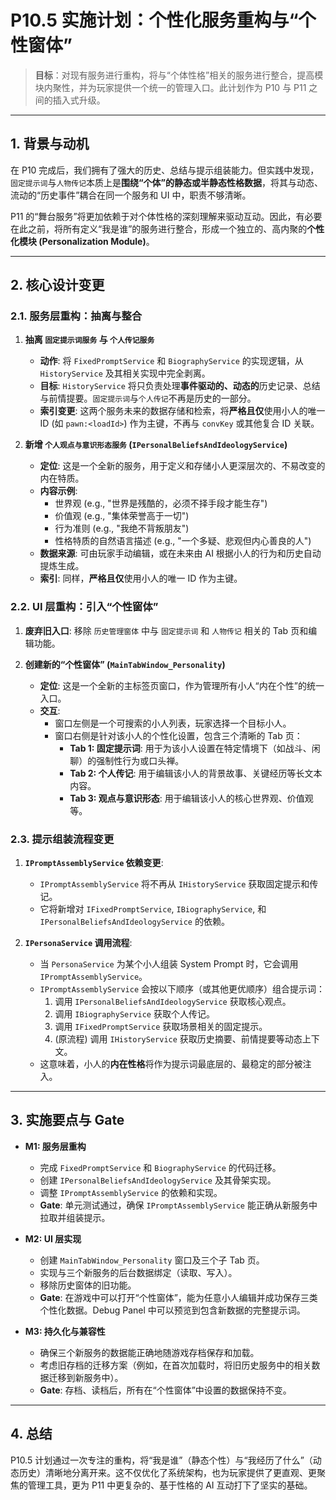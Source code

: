 # P10.5 实施计划：个性化服务重构与“个性窗体”

> **目标**：对现有服务进行重构，将与“个体性格”相关的服务进行整合，提高模块内聚性，并为玩家提供一个统一的管理入口。此计划作为 P10 与 P11 之间的插入式升级。

---

## 1. 背景与动机

在 P10 完成后，我们拥有了强大的历史、总结与提示组装能力。但实践中发现，`固定提示词`与`人物传记`本质上是**围绕“个体”的静态或半静态性格数据**，将其与动态、流动的“历史事件”耦合在同一个服务和 UI 中，职责不够清晰。

P11 的“舞台服务”将更加依赖于对个体性格的深刻理解来驱动互动。因此，有必要在此之前，将所有定义“我是谁”的服务进行整合，形成一个独立的、高内聚的**个性化模块 (Personalization Module)**。

---

## 2. 核心设计变更

### 2.1. 服务层重构：抽离与整合

1.  **抽离 `固定提示词服务` 与 `个人传记服务`**
    *   **动作**: 将 `FixedPromptService` 和 `BiographyService` 的实现逻辑，从 `HistoryService` 及其相关实现中完全剥离。
    *   **目标**: `HistoryService` 将只负责处理**事件驱动的、动态的**历史记录、总结与前情提要。`固定提示词`与`个人传记`不再是历史的一部分。
    *   **索引变更**: 这两个服务未来的数据存储和检索，将**严格且仅**使用小人的唯一 ID (如 `pawn:<loadId>`) 作为主键，不再与 `convKey` 或其他复合 ID 关联。

2.  **新增 `个人观点与意识形态服务` (`IPersonalBeliefsAndIdeologyService`)**
    *   **定位**: 这是一个全新的服务，用于定义和存储小人更深层次的、不易改变的内在特质。
    *   **内容示例**:
        *   世界观 (e.g., "世界是残酷的，必须不择手段才能生存")
        *   价值观 (e.g., "集体荣誉高于一切")
        *   行为准则 (e.g., "我绝不背叛朋友")
        *   性格特质的自然语言描述 (e.g., "一个多疑、悲观但内心善良的人")
    *   **数据来源**: 可由玩家手动编辑，或在未来由 AI 根据小人的行为和历史自动提炼生成。
    *   **索引**: 同样，**严格且仅**使用小人的唯一 ID 作为主键。

### 2.2. UI 层重构：引入“个性窗体”

1.  **废弃旧入口**: 移除 `历史管理窗体` 中与 `固定提示词` 和 `人物传记` 相关的 Tab 页和编辑功能。

2.  **创建新的“个性窗体” (`MainTabWindow_Personality`)**
    *   **定位**: 这是一个全新的主标签页窗口，作为管理所有小人“内在个性”的统一入口。
    *   **交互**:
        *   窗口左侧是一个可搜索的小人列表，玩家选择一个目标小人。
        *   窗口右侧是针对该小人的个性化设置，包含三个清晰的 Tab 页：
            *   **Tab 1: 固定提示词**: 用于为该小人设置在特定情境下（如战斗、闲聊）的强制性行为或口头禅。
            *   **Tab 2: 个人传记**: 用于编辑该小人的背景故事、关键经历等长文本内容。
            *   **Tab 3: 观点与意识形态**: 用于编辑该小人的核心世界观、价值观等。

### 2.3. 提示组装流程变更

1.  **`IPromptAssemblyService` 依赖变更**:
    *   `IPromptAssemblyService` 将不再从 `IHistoryService` 获取固定提示和传记。
    *   它将新增对 `IFixedPromptService`, `IBiographyService`, 和 `IPersonalBeliefsAndIdeologyService` 的依赖。

2.  **`IPersonaService` 调用流程**:
    *   当 `PersonaService` 为某个小人组装 System Prompt 时，它会调用 `IPromptAssemblyService`。
    *   `IPromptAssemblyService` 会按以下顺序（或其他更优顺序）组合提示词：
        1.  调用 `IPersonalBeliefsAndIdeologyService` 获取核心观点。
        2.  调用 `IBiographyService` 获取个人传记。
        3.  调用 `IFixedPromptService` 获取场景相关的固定提示。
        4.  (原流程) 调用 `IHistoryService` 获取历史摘要、前情提要等动态上下文。
    *   这意味着，小人的**内在性格**将作为提示词最底层的、最稳定的部分被注入。

---

## 3. 实施要点与 Gate

*   **M1: 服务层重构**
    *   完成 `FixedPromptService` 和 `BiographyService` 的代码迁移。
    *   创建 `IPersonalBeliefsAndIdeologyService` 及其骨架实现。
    *   调整 `IPromptAssemblyService` 的依赖和实现。
    *   **Gate**: 单元测试通过，确保 `IPromptAssemblyService` 能正确从新服务中拉取并组装提示。

*   **M2: UI 层实现**
    *   创建 `MainTabWindow_Personality` 窗口及三个子 Tab 页。
    *   实现与三个新服务的后台数据绑定（读取、写入）。
    *   移除历史窗体的旧功能。
    *   **Gate**: 在游戏中可以打开“个性窗体”，能为任意小人编辑并成功保存三类个性化数据。Debug Panel 中可以预览到包含新数据的完整提示词。

*   **M3: 持久化与兼容性**
    *   确保三个新服务的数据能正确地随游戏存档保存和加载。
    *   考虑旧存档的迁移方案（例如，在首次加载时，将旧历史服务中的相关数据迁移到新服务中）。
    *   **Gate**: 存档、读档后，所有在“个性窗体”中设置的数据保持不变。

---

## 4. 总结

P10.5 计划通过一次专注的重构，将“我是谁”（静态个性）与“我经历了什么”（动态历史）清晰地分离开来。这不仅优化了系统架构，也为玩家提供了更直观、更聚焦的管理工具，更为 P11 中更复杂的、基于性格的 AI 互动打下了坚实的基础。
